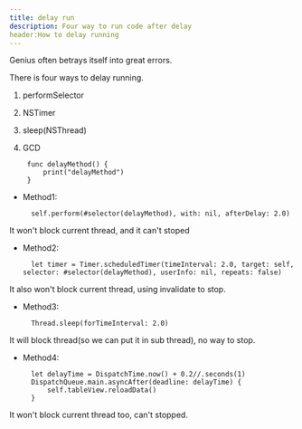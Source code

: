 ```yaml
---
title: delay run
description: Four way to run code after delay
header:How to delay running
---
```


Genius often betrays itself into great errors.

There is four ways to delay running.

1. performSelector
2. NSTimer
3. sleep(NSThread)
4. GCD

		func delayMethod() {
			print("delayMethod")
		}

* Method1:

		self.perform(#selector(delayMethod), with: nil, afterDelay: 2.0)
	
It won't block current thread, and it can't stoped

* Method2:

		let timer = Timer.scheduledTimer(timeInterval: 2.0, target: self, selector: #selector(delayMethod), userInfo: nil, repeats: false)
	
It also won't block current thread, using invalidate to stop.

* Method3:

		Thread.sleep(forTimeInterval: 2.0)
	
It will block thread(so we can put it in sub thread), no way to stop.

* Method4:

		let delayTime = DispatchTime.now() + 0.2//.seconds(1)
		DispatchQueue.main.asyncAfter(deadline: delayTime) {
			self.tableView.reloadData()
		}
		
It won't block current thread too, can't stopped.